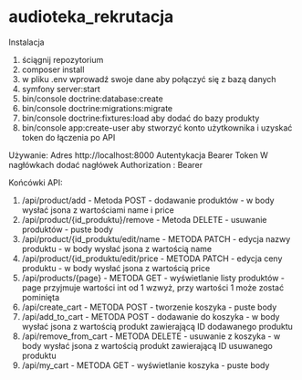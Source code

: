 # audioteka_rekrutacja

Instalacja
1. ściągnij repozytorium
2. composer install
3. w pliku .env wprowadź swoje dane aby połączyć się z bazą danych
4. symfony server:start
5. bin/console doctrine:database:create
6. bin/console doctrine:migrations:migrate
7. bin/console doctrine:fixtures:load aby dodać do bazy produkty
8. bin/console app:create-user aby stworzyć konto użytkownika i uzyskać token do łączenia po API

Używanie:
Adres http://localhost:8000
Autentykacja Bearer Token
W nagłówkach dodać nagłówek
Authorization : Bearer <token>

Końcówki API:
1. /api/product/add - Metoda POST - dodawanie produktów - w body wysłać jsona z wartościami name i price
2. /api/product/{id_produktu}/remove - Metoda DELETE - usuwanie produktów - puste body
3. /api/product/{id_produktu/edit/name - METODA PATCH - edycja nazwy produktu - w body wysłać jsona z wartością name
4. /api/product/{id_produktu/edit/price - METODA PATCH - edycja ceny produktu - w body wysłać jsona z wartością price
5. /api/products/{page} - METODA GET - wyświetlanie listy produktów - page przyjmuje wartości int od 1 wzwyż, przy wartości 1 może zostać pominięta
6. /api/create_cart - METODA POST - tworzenie koszyka - puste body
7. /api/add_to_cart - METODA POST - dodawanie do koszyka - w body wysłać jsona z wartością produkt zawierającą ID dodawanego produktu
8. /api/remove_from_cart - METODA DELETE - usuwanie z koszyka - w body wysłać jsona z wartością produkt zawierającą ID usuwanego produktu
9. /api/my_cart - METODA GET - wyświetlanie koszyka - puste body